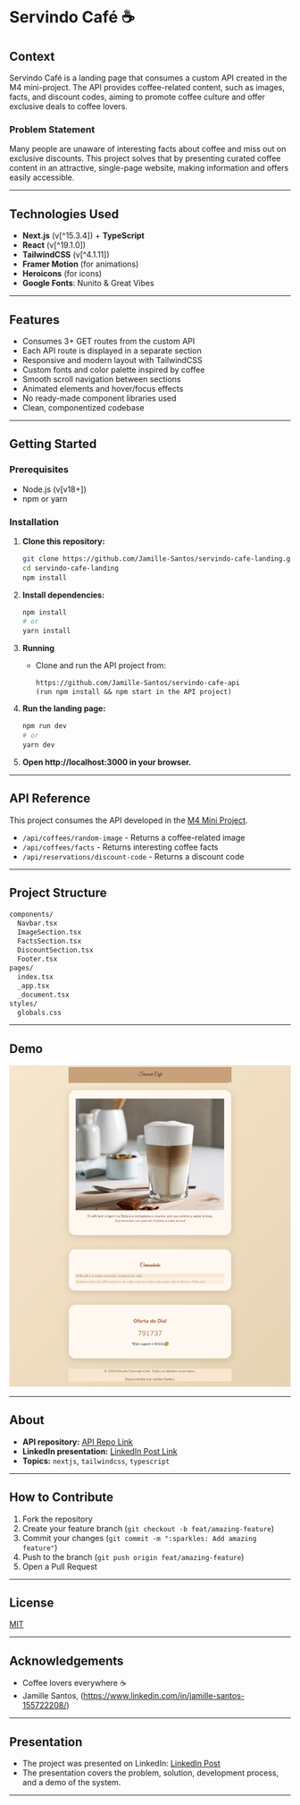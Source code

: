 # Servindo Café ☕

## Context

Servindo Café is a landing page that consumes a custom API created in the M4 mini-project. The API provides coffee-related content, such as images, facts, and discount codes, aiming to promote coffee culture and offer exclusive deals to coffee lovers.

### Problem Statement

Many people are unaware of interesting facts about coffee and miss out on exclusive discounts. This project solves that by presenting curated coffee content in an attractive, single-page website, making information and offers easily accessible.

---

## Technologies Used

- **Next.js** (v[^15.3.4]) + **TypeScript**
- **React** (v[^19.1.0])
- **TailwindCSS** (v[^4.1.11])
- **Framer Motion** (for animations)
- **Heroicons** (for icons)
- **Google Fonts**: Nunito & Great Vibes

---

## Features

- Consumes 3+ GET routes from the custom API
- Each API route is displayed in a separate section
- Responsive and modern layout with TailwindCSS
- Custom fonts and color palette inspired by coffee
- Smooth scroll navigation between sections
- Animated elements and hover/focus effects
- No ready-made component libraries used
- Clean, componentized codebase

---

## Getting Started

### Prerequisites

- Node.js (v[v18+])
- npm or yarn

### Installation

1. **Clone this repository:**
   ```bash
   git clone https://github.com/Jamille-Santos/servindo-cafe-landing.git
   cd servindo-cafe-landing
   npm install
   ```

2. **Install dependencies:**
   ```bash
   npm install
   # or
   yarn install
   ```

3. **Running**
   - Clone and run the API project from:

     ```
     https://github.com/Jamille-Santos/servindo-cafe-api
     (run npm install && npm start in the API project)
     ```

4. **Run the landing page:**
   ```bash
   npm run dev
   # or
   yarn dev
   ```

5. **Open http://localhost:3000 in your browser.**

---

## API Reference

This project consumes the API developed in the [M4 Mini Project](https://github.com/Jamille-Santos/servindo-cafe-api).

- `/api/coffees/random-image` - Returns a coffee-related image
- `/api/coffees/facts` - Returns interesting coffee facts
- `/api/reservations/discount-code` - Returns a discount code

---

## Project Structure

```
components/
  Navbar.tsx
  ImageSection.tsx
  FactsSection.tsx
  DiscountSection.tsx
  Footer.tsx
pages/
  index.tsx
  _app.tsx
  _document.tsx
styles/
  globals.css
```

---

## Demo

![Landing page screenshot](public/images/screencapture-localhost-3001-servindocafe.png)

---

## About

- **API repository:** [API Repo Link](https://github.com/Jamille-Santos/servindo-cafe-api)
- **LinkedIn presentation:** [LinkedIn Post Link](https://www.linkedin.com/posts/jamille-santos-155722208_/)
- **Topics:** `nextjs`, `tailwindcss`, `typescript`

---

## How to Contribute

1. Fork the repository
2. Create your feature branch (`git checkout -b feat/amazing-feature`)
3. Commit your changes (`git commit -m ":sparkles: Add amazing feature"`)
4. Push to the branch (`git push origin feat/amazing-feature`)
5. Open a Pull Request

---

## License

[MIT](LICENSE)

---

## Acknowledgements

- Coffee lovers everywhere ☕
- Jamille Santos, (https://www.linkedin.com/in/jamille-santos-155722208/)

---

## Presentation

- The project was presented on LinkedIn: [LinkedIn Post](https://www.linkedin.com/posts/jamille-santos-155722208_nextjs-tailwindcss-typescript-activity-7348479430312243200-syKF?utm_source=share&utm_medium=member_desktop&rcm=ACoAADTJxFEBVPA48IINozuspHJc1AYl8ULM320)
- The presentation covers the problem, solution, development process, and a demo of the system.

---
